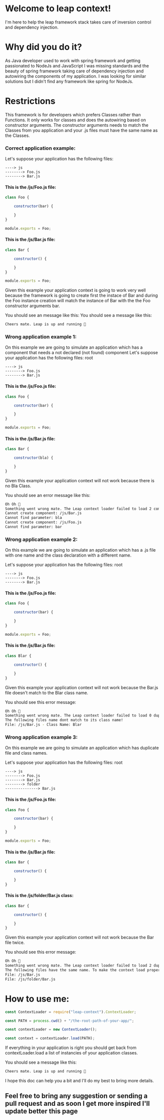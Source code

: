 Welcome to leap context!
===================
I'm here to help the leap framework stack takes care of inversion control and dependency injection.

Why did you do it?
=================
As Java developer used to work with spring framework and getting passionated to NodeJs and JavaScript I was missing standards and the beauty of spring framework taking care of dependency injection and autowiring the components of my application.
I was looking for similar solutions but I didn't find any framework like spring for NodeJs.

Restrictions
=================
This framework is for developers which prefers Classes rather than Functions. It only works for classes and does the autowiring based on constructor arguments.
The constructor arguments needs to match the Classes from you application and your .js files must have the same name as the Classes.

### Correct application example:

Let's suppose your application has the following files:
```
----> js
--------> Foo.js
--------> Bar.js
```
#### This is the /js/Foo.js file:

```js
class Foo {

    constructor(bar) {

    }
}

module.exports = Foo;

```
#### This is the /js/Bar.js file:
```js
class Bar {

    constructor() {

    }
}

module.exports = Foo;

```
Given this example your application context is going to work very well because the framework is going to create first the instace of Bar and during the Foo instance creation will match the instance of Bar with the the Foo constructor arguments bar.

You should see an message like this:
You should see a message like this:
```bash
Cheers mate. Leap is up and running 🍻
```

### Wrong application example 1:
On this example we are going to simulate an application which has a component that needs a not declared (not found) component
Let's suppose your application has the following files:
root
```
----> js
--------> Foo.js
--------> Bar.js
```
#### This is the /js/Foo.js file:
```js
class Foo {

    constructor(bar) {

    }
}

module.exports = Foo;

```
#### This is the /js/Bar.js file:
```js
class Bar {

    constructor(bla) {

    }
}
```
Given this example your application context will not work because there is no Bla Class.

You should see an error message like this:
```bash
Oh Oh 💩
Something went wrong mate. The Leap context loader failed to load 2 component(s)
Cannot create component: /js/Bar.js
Cannot find parameter: bla
Cannot create component: /js/Foo.js
Cannot find parameter: bar
```

### Wrong application example 2:
On this example we are going to simulate an application which has a .js file with one name and the class declaration with a different name.

Let's suppose your application has the following files:
root
```
----> js
--------> Foo.js
--------> Bar.js
```
#### This is the /js/Foo.js file:
```js
class Foo {

    constructor(bar) {

    }
}

module.exports = Foo;

```
#### This is the /js/Bar.js file:
```js
class Blar {

    constructor() {

    }
}
```
Given this example your application context will not work because the Bar.js file doesn't match to the Blar class name.

You should see this error message:
```bash
Oh Oh 💩
Something went wrong mate. The Leap context loader failed to load 0 duplicated components
The following files name dont match to its class name!
File: /js/Bar.js - Class Name: Blar
```

### Wrong application example 3:
On this example we are going to simulate an application which has duplicate file and class names.

Let's suppose your application has the following files:
root
```
----> js
--------> Foo.js
--------> Bar.js
--------> folder
---------------> Bar.js
```
#### This is the /js/Foo.js file:
```js
class Foo {

    constructor(bar) {

    }
}

module.exports = Foo;

```
#### This is the /js/Bar.js file:
```js
class Bar {

    constructor() {

    }
}
```
#### This is the /js/folder/Bar.js class:
```js
class Bar {

    constructor() {

    }
}
```

Given this example your application context will not work because the Bar file twice.

You should see this error message:
```bash
Oh Oh 💩
Something went wrong mate. The Leap context loader failed to load 2 duplicated components
The following files have the same name. To make the context load properly you should rename the files!
File: /js/Bar.js
File: /js/folder/Bar.js
```

How to use me:
=================
```js
const ContextLoader = require("leap-context").ContextLoader;

const PATH = process.cwd() + "/the-root-path-of-your-app/";

const contextLoader = new ContextLoader();

const context = contextLoader.load(PATH);
```
If everything in your application is right you should get back from contextLoader.load a list of instancies of your application classes.

You should see a message like this:
```bash
Cheers mate. Leap is up and running 🍻
```

I hope this doc can help you a bit and I'll do my best to bring more details.

## Feel free to bring any suggestion or sending a pull request and as soon I get more inspired I'll update better this page
